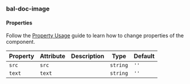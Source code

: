 ### bal-doc-image
 
#### Properties

Follow the [Property Usage](https://design.baloise.dev/?path=/docs/implementation-property--page) guide to learn how to change properties of the component.

| Property | Attribute | Description | Type     | Default |
| -------- | --------- | ----------- | -------- | ------- |
| `src`    | `src`     |             | `string` | `''`    |
| `text`   | `text`    |             | `string` | `''`    |


 